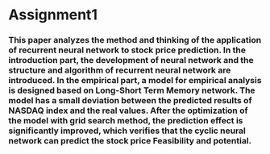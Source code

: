 # Assignment1

###     This paper analyzes the method and thinking of the application of recurrent neural network to stock price prediction. In the introduction part, the development of neural network and the structure and algorithm of recurrent neural network are introduced. In the empirical part, a model for empirical analysis is designed based on Long-Short Term Memory network. The model has a small deviation between the predicted results of NASDAQ index and the real values. After the optimization of the model with grid search method, the prediction effect is significantly improved, which verifies that the cyclic neural network can predict the stock price Feasibility and potential.
